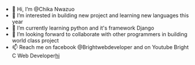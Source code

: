 - 👋 Hi, I’m @Chika Nwazuo
- 👀 I’m interested in building new project  and learning new languages this year
- 🌱 I’m currently learning python and it's framework Django
- 💞️ I’m looking forward to collaborate with other programmers in building world class project
- 📫 Reach me on facebook @Brightwebdeveloper and on Youtube Bright C Web Developer<a href="">hi</a>

<!---
Bright11/Bright11 is a ✨ special ✨ repository because its `README.md` (this file) appears on your GitHub profile.
You can click the Preview link to take a look at your changes.
--->
